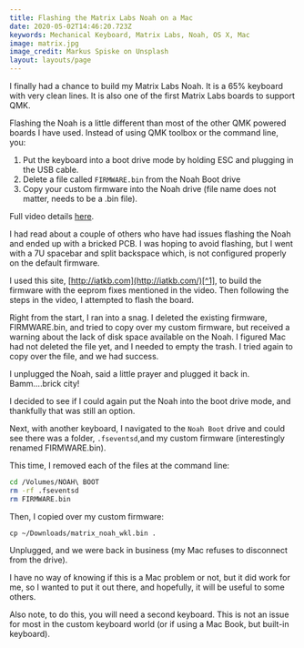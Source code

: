 ```yaml
---
title: Flashing the Matrix Labs Noah on a Mac
date: 2020-05-02T14:46:20.723Z
keywords: Mechanical Keyboard, Matrix Labs, Noah, OS X, Mac
image: matrix.jpg
image_credit: Markus Spiske on Unsplash
layout: layouts/page
---
```


I finally had a chance to build my Matrix Labs Noah. It is a 65% keyboard with very clean lines. It is also one of the first Matrix Labs boards to support QMK.

Flashing the Noah is a little different than most of the other QMK powered boards I have used. Instead of using QMK toolbox or the command line, you:

1. Put the keyboard into a boot drive mode by holding ESC and plugging in the USB cable.
2. Delete a file called `FIRMWARE.bin` from the Noah Boot drive
3. Copy your custom firmware into the Noah drive (file name does not matter, needs to be a .bin file).

Full video details [here](https://www.youtube.com/watch?v=PqeIvTJ-ir0).

I had read about a couple of others who have had issues flashing the Noah and ended up with a bricked PCB. I was hoping to avoid flashing, but I went with a 7U spacebar and split backspace which, is not configured properly on the default firmware.

I used this site, [http://iatkb.com](http://iatkb.com/)[^1], to build the firmware with the eeprom fixes mentioned in the video. Then following the steps in the video, I attempted to flash the board.

Right from the start, I ran into a snag. I deleted the existing firmware, FIRMWARE.bin, and tried to copy over my custom firmware, but received a warning about the lack of disk space available on the Noah. I figured Mac had not deleted the file yet, and I needed to empty the trash. I tried again to copy over the file, and we had success.

I unplugged the Noah, said a little prayer and plugged it back in. Bamm....brick city!

I decided to see if I could again put the Noah into the boot drive mode, and thankfully that was still an option.

Next, with another keyboard, I navigated to the `Noah Boot` drive and could see there was a folder, `.fseventsd`,and my custom firmware (interestingly renamed FIRMWARE.bin).

This time, I removed each of the files at the command line:

```bash
cd /Volumes/NOAH\ BOOT
rm -rf .fseventsd
rm FIRMWARE.bin
```

Then, I copied over my custom firmware:

`cp ~/Downloads/matrix_noah_wkl.bin .`

Unplugged, and we were back in business (my Mac refuses to disconnect from the drive).

I have no way of knowing if this is a Mac problem or not, but it did work for me, so I wanted to put it out there, and hopefully, it will be useful to some others.

Also note, to do this, you will need a second keyboard. This is not an issue for most in the custom keyboard world (or if using a Mac Book, but built-in keyboard).

[^1]: This site is maintained by the developer who manages the QMK firmware for the Noah. Hopefully it gets merged into QMK.fm soon.
